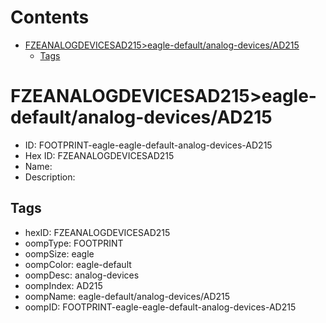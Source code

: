 



Contents
========

* [FZEANALOGDEVICESAD215>eagle-default/analog-devices/AD215](#fzeanalogdevicesad215eagle-defaultanalog-devicesad215)
	* [Tags](#tags)

# FZEANALOGDEVICESAD215>eagle-default/analog-devices/AD215

- ID: FOOTPRINT-eagle-eagle-default-analog-devices-AD215
- Hex ID: FZEANALOGDEVICESAD215
- Name: 
- Description: 

## Tags

- hexID: FZEANALOGDEVICESAD215
- oompType: FOOTPRINT
- oompSize: eagle
- oompColor: eagle-default
- oompDesc: analog-devices
- oompIndex: AD215
- oompName: eagle-default/analog-devices/AD215
- oompID: FOOTPRINT-eagle-eagle-default-analog-devices-AD215
